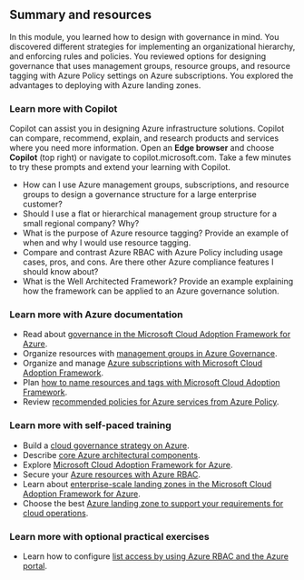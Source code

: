 ## Summary and resources

In this module, you learned how to design with governance in mind. You discovered different strategies for implementing an organizational hierarchy, and enforcing rules and policies. You reviewed options for designing governance that uses management groups, resource groups, and resource tagging with Azure Policy settings on Azure subscriptions. You explored the advantages to deploying with Azure landing zones.

### Learn more with Copilot

Copilot can assist you in designing Azure infrastructure solutions. Copilot can compare, recommend, explain, and research products and services where you need more information. Open an **Edge browser** and choose **Copilot** (top right) or navigate to copilot.microsoft.com. Take a few minutes to try these prompts and extend your learning with Copilot.
- How can I use Azure management groups, subscriptions, and resource groups to design a governance structure for a large enterprise customer?
- Should I use a flat or hierarchical management group structure for a small regional company? Why?
- What is the purpose of Azure resource tagging? Provide an example of when and why I would use resource tagging. 
- Compare and contrast Azure RBAC with Azure Policy including usage cases, pros, and cons. Are there other Azure compliance features I should know about?
- What is the Well Architected Framework? Provide an example explaining how the framework can be applied to an Azure governance solution.


### Learn more with Azure documentation

- Read about [governance in the Microsoft Cloud Adoption Framework for Azure](/azure/cloud-adoption-framework/govern).
- Organize resources with [management groups in Azure Governance](/azure/governance/management-groups/overview).
- Organize and manage [Azure subscriptions with Microsoft Cloud Adoption Framework](/azure/cloud-adoption-framework/ready/azure-best-practices/organize-subscriptions).
- Plan [how to name resources and tags with Microsoft Cloud Adoption Framework](/azure/cloud-adoption-framework/decision-guides/resource-tagging/?toc=/azure/azure-resource-manager/management/toc.json).
- Review [recommended policies for Azure services from Azure Policy](/azure/governance/policy/concepts/recommended-policies).

### Learn more with self-paced training

- Build a [cloud governance strategy on Azure](/learn/modules/build-cloud-governance-strategy-azure).
- Describe [core Azure architectural components](/learn/modules/azure-architecture-fundamentals).
- Explore [Microsoft Cloud Adoption Framework for Azure](/learn/modules/microsoft-cloud-adoption-framework-for-azure).
- Secure your [Azure resources with Azure RBAC](/learn/modules/secure-azure-resources-with-rbac).
- Learn about [enterprise-scale landing zones in the Microsoft Cloud Adoption Framework for Azure](/learn/modules/enterprise-scale-introduction).
- Choose the best [Azure landing zone to support your requirements for cloud operations](/learn/modules/cloud-adoption-framework-ready).

### Learn more with optional practical exercises

- Learn how to configure [list access by using Azure RBAC and the Azure portal](/learn/modules/secure-azure-resources-with-rbac/4-list-access?source=learn).